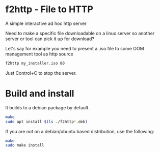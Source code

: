 # f2http - File to HTTP
A simple interactive ad hoc http server

Need to make a specific file downloadable on a linux server so another server or tool can pick it up for download?

Let's say for example you need to present a .iso file to some OOM management tool as http source

```bash
f2http my_installer.iso 80
```

Just Control+C to stop the server.

# Build and install
It builds to a debian package by default.

```bash
make
sudo apt install $(ls ./f2http*.deb)
```

If you are not on a debian/ubuntu based distribution, use the following:
```bash
make
sudo make install
```